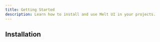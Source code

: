 ```yaml
---
title: Getting Started
description: Learn how to install and use Melt UI in your projects.
---
```


## Installation

